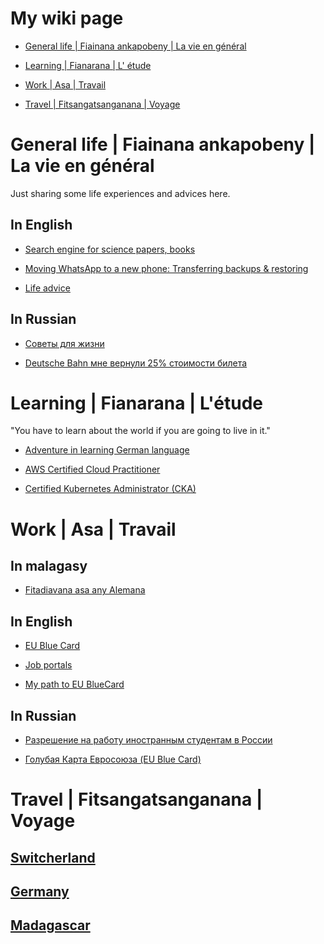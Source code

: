 # My wiki page

- [General life | Fiainana ankapobeny | La vie en général](https://github.com/alfredorefana/wiki#general-life--fiainana-ankapobeny--la-vie-en-g%C3%A9n%C3%A9ral)

- [Learning | Fianarana | L' étude](https://github.com/alfredorefana/wiki#learning--fianarana--l-%C3%A9tude)

- [Work | Asa | Travail](https://github.com/alfredorefana/wiki#work--asa--travail)

- [Travel | Fitsangatsanganana | Voyage ](https://github.com/alfredorefana/wiki#travel--fitsangatsanganana--voyage)


# General life | Fiainana ankapobeny | La vie en général

Just sharing some life experiences and advices here.


## In English

- [Search engine for science papers, books](https://github.com/alfredorefana/wiki/blob/main/general/search-engine-sites-for-books-and-science-papers.md)

- [Moving WhatsApp to a new phone: Transferring backups & restoring](https://github.com/alfredorefana/wiki/blob/main/general/search-engine-sites-for-books-and-science-papers.md)

- [Life advice](https://github.com/alfredorefana/wiki/blob/main/general/Life-advices.md)


## In Russian

- [Советы для жизни](https://github.com/alfredorefana/wiki/blob/main/general/Life-advices.md)

- [Deutsche Bahn мне вернули 25% стоимости билета](https://github.com/alfredorefana/wiki/blob/main/general/deutsche-bahn-passenger-rights.md)



# Learning | Fianarana | L'étude

"You have to learn about the world if you are going to live in it."


- [Adventure in learning German language](https://github.com/alfredorefana/wiki/blob/main/learning/german-language.md)

- [AWS Certified Cloud Practitioner](https://github.com/alfredorefana/wiki/blob/main/learning/aws-cloud-parctitioner.md)

- [Certified Kubernetes Administrator (CKA)](https://github.com/alfredorefana/wiki/blob/main/learning/cka--k8s-certified-admin.md)



# Work | Asa | Travail

## In malagasy 

- [Fitadiavana asa any Alemana](https://github.com/alfredorefana/wiki/blob/main/work/Fitadiavana-asa-any-Alemana.md)


## In English

- [EU Blue Card](https://github.com/alfredorefana/wiki/blob/main/work/EU-Blue-Card.md)

- [Job portals](https://github.com/alfredorefana/wiki/blob/main/work/Job-portals.md)

- [My path to EU BlueCard ](https://github.com/alfredorefana/wiki/blob/main/work/Path-to-EU-BlueCard.md)


## In Russian

- [Разрешение на работу иностранным студентам в России](https://github.com/alfredorefana/wiki/blob/main/work/Work-permit-for-students-in-Russia.md)

- [Голубая Карта Евросоюза (EU Blue Card)](https://github.com/alfredorefana/wiki/blob/main/work/EU-Blue-Card-Russian-Version.md)



# Travel | Fitsangatsanganana | Voyage 


## [Switcherland](https://github.com/alfredorefana/wiki/tree/main/travel#switcherland)

## [Germany](https://github.com/alfredorefana/wiki/tree/main/travel#germany)

## [Madagascar](https://github.com/alfredorefana/wiki/tree/main/travel#madagascar)
